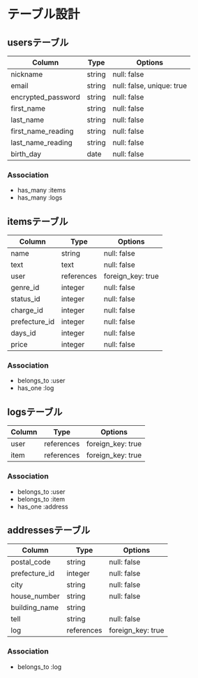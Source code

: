 # テーブル設計

## usersテーブル

|  Column            |  Type   |  Options                  |
|--------------------|---------|-------------------------- |
| nickname           | string  | null: false               |
| email              | string  | null: false, unique: true |
| encrypted_password | string  | null: false               |
| first_name         | string  | null: false               |
| last_name          | string  | null: false               |
| first_name_reading | string  | null: false               |
| last_name_reading  | string  | null: false               |
| birth_day          | date    | null: false               |


### Association
- has_many :items
- has_many :logs

## itemsテーブル

|  Column      |   Type     |  Options          |
|--------------|------------|-------------------|
| name         | string     | null: false       |
| text         | text       | null: false       |
| user         | references | foreign_key: true |
| genre_id     | integer    | null: false       |
| status_id    | integer    | null: false       |
| charge_id    | integer    | null: false       |
| prefecture_id| integer    | null: false       |
| days_id      | integer    | null: false       |
| price        | integer    | null: false       |

### Association
- belongs_to :user
- has_one    :log

## logsテーブル

|  Column   |   Type     |  Options                       |
|-----------|------------|--------------------------------|
| user      | references | foreign_key: true              |
| item      | references | foreign_key: true              |

### Association
- belongs_to :user
- belongs_to :item
- has_one    :address

## addressesテーブル

|  Column       |  Type      |  Options                       |
|---------------|------------|--------------------------------|
| postal_code   | string     | null: false                    |
| prefecture_id | integer    | null: false                    |
| city          | string     | null: false                    |
| house_number  | string     | null: false                    |
| building_name | string     |                                |
| tell          | string     | null: false                    |
| log           | references | foreign_key: true              |

### Association
- belongs_to :log